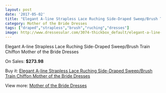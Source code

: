 ```yaml
---
layout: post
date: '2017-05-02'
title: "Elegant A-line Strapless Lace Ruching Side-Draped Sweep/Brush Train Chiffon Mother of the Bride Dresses"
category: Mother of the Bride Dresses
tags: ["draped","strapless","brush","ruching","dresses"]
image: http://www.dressesular.com/3074-thickbox_default/elegant-a-line-strapless-lace-ruching-side-draped-sweep-brush-train-chiffon-mother-of-the-bride-dresses.jpg
---
```

Elegant A-line Strapless Lace Ruching Side-Draped Sweep/Brush Train Chiffon Mother of the Bride Dresses

On Sales: **$273.98**
<a href="https://www.dressesular.com/mother-of-the-bride-dresses/1130-elegant-a-line-strapless-lace-ruching-side-draped-sweep-brush-train-chiffon-mother-of-the-bride-dresses.html"><amp-img layout="responsive" width="600" height="600" src="//www.dressesular.com/3074-thickbox_default/elegant-a-line-strapless-lace-ruching-side-draped-sweep-brush-train-chiffon-mother-of-the-bride-dresses.jpg" alt="Elegant A-line Strapless Lace Ruching Side-Draped Sweep/Brush Train Chiffon Mother of the Bride Dresses 0" /></a>
<a href="https://www.dressesular.com/mother-of-the-bride-dresses/1130-elegant-a-line-strapless-lace-ruching-side-draped-sweep-brush-train-chiffon-mother-of-the-bride-dresses.html"><amp-img layout="responsive" width="600" height="600" src="//www.dressesular.com/3076-thickbox_default/elegant-a-line-strapless-lace-ruching-side-draped-sweep-brush-train-chiffon-mother-of-the-bride-dresses.jpg" alt="Elegant A-line Strapless Lace Ruching Side-Draped Sweep/Brush Train Chiffon Mother of the Bride Dresses 1" /></a>
<a href="https://www.dressesular.com/mother-of-the-bride-dresses/1130-elegant-a-line-strapless-lace-ruching-side-draped-sweep-brush-train-chiffon-mother-of-the-bride-dresses.html"><amp-img layout="responsive" width="600" height="600" src="//www.dressesular.com/3075-thickbox_default/elegant-a-line-strapless-lace-ruching-side-draped-sweep-brush-train-chiffon-mother-of-the-bride-dresses.jpg" alt="Elegant A-line Strapless Lace Ruching Side-Draped Sweep/Brush Train Chiffon Mother of the Bride Dresses 2" /></a>

Buy it: [Elegant A-line Strapless Lace Ruching Side-Draped Sweep/Brush Train Chiffon Mother of the Bride Dresses](https://www.dressesular.com/mother-of-the-bride-dresses/1130-elegant-a-line-strapless-lace-ruching-side-draped-sweep-brush-train-chiffon-mother-of-the-bride-dresses.html "Elegant A-line Strapless Lace Ruching Side-Draped Sweep/Brush Train Chiffon Mother of the Bride Dresses")

View more: [Mother of the Bride Dresses](https://www.dressesular.com/6-mother-of-the-bride-dresses "Mother of the Bride Dresses")